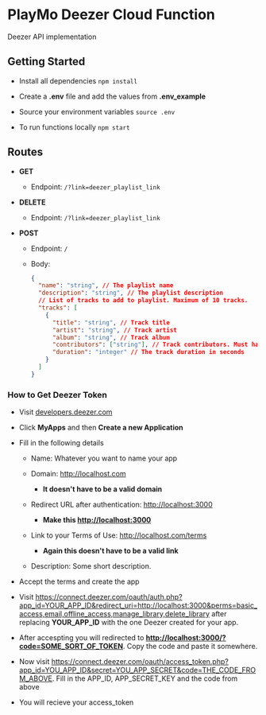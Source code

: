 # PlayMo Deezer Cloud Function

Deezer API implementation

## Getting Started

- Install all dependencies `npm install`

- Create a **.env** file and add the values from **.env_example**

- Source your environment variables `source .env`

- To run functions locally `npm start`

## Routes

- **GET**

  - Endpoint: `/?link=deezer_playlist_link`

- **DELETE**

  - Endpoint: `/?link=deezer_playlist_link`

- **POST**

  - Endpoint: `/`

  - Body:

    ```json
    {
      "name": "string", // The playlist name
      "description": "string", // The playlist description
      // List of tracks to add to playlist. Maximum of 10 tracks.
      "tracks": [
        {
          "title": "string", // Track title
          "artist": "string", // Track artist
          "album": "string", // Track album
          "contributors": ["string"], // Track contributors. Must have atleast one value i.e. the track artist
          "duration": "integer" // The track duration in seconds
        }
      ]
    }
    ```

### How to Get Deezer Token

- Visit [developers.deezer.com](https://developers.deezer.com)

- Click **MyApps** and then **Create a new Application**

- Fill in the following details

  - Name: Whatever you want to name your app

  - Domain: <http://localhost.com>

    - **It doesn't have to be a valid domain**

  - Redirect URL after authentication: <http://localhost:3000>

    - **Make this <http://localhost:3000>**

  - Link to your Terms of Use: <http://localhost.com/terms>

    - **Again this doesn't have to be a valid link**

  - Description: Some short description.

- Accept the terms and create the app

- Visit <https://connect.deezer.com/oauth/auth.php?app_id=YOUR_APP_ID&redirect_uri=http://localhost:3000&perms=basic_access,email,offline_access,manage_library,delete_library> after replacing **YOUR_APP_ID** with the one Deezer created for your app.

- After accespting you will redirected to **<http://localhost:3000/?code=SOME_SORT_OF_TOKEN>**. Copy the code and paste it somewhere.

- Now visit <https://connect.deezer.com/oauth/access_token.php?app_id=YOU_APP_ID&secret=YOU_APP_SECRET&code=THE_CODE_FROM_ABOVE>. Fill in the APP_ID, APP_SECRET_KEY and the code from above

- You will recieve your access_token
